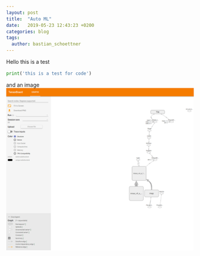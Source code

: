 ```yaml
---
layout: post
title:  "Auto ML"
date:   2019-05-23 12:43:23 +0200
categories: blog
tags:
  author: bastian_schoettner
---
```

Hello this is a test
```python
print('this is a test for code')
```
and an image
![Model Graph in Tensorboard](images/board_graph_crop.png)